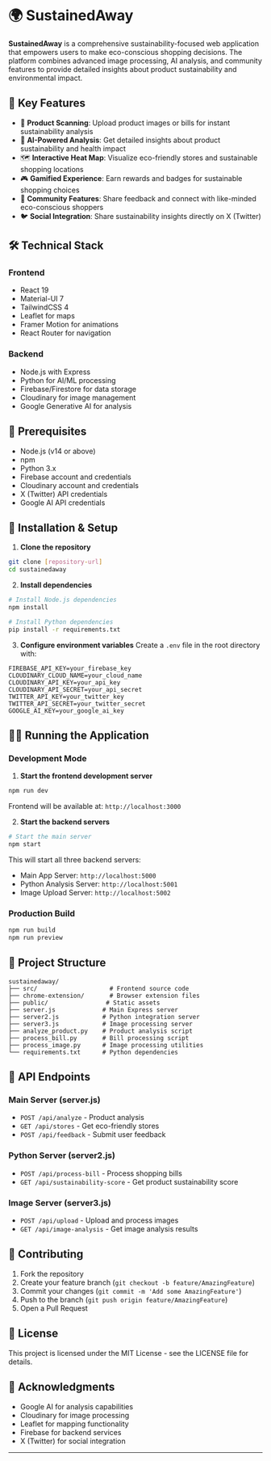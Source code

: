 # 🌍 SustainedAway

**SustainedAway** is a comprehensive sustainability-focused web application that empowers users to make eco-conscious shopping decisions. The platform combines advanced image processing, AI analysis, and community features to provide detailed insights about product sustainability and environmental impact.

## 🌟 Key Features

- 📸 **Product Scanning**: Upload product images or bills for instant sustainability analysis
- 🧠 **AI-Powered Analysis**: Get detailed insights about product sustainability and health impact
- 🗺️ **Interactive Heat Map**: Visualize eco-friendly stores and sustainable shopping locations
- 🎮 **Gamified Experience**: Earn rewards and badges for sustainable shopping choices
- 🤝 **Community Features**: Share feedback and connect with like-minded eco-conscious shoppers
- 🐦 **Social Integration**: Share sustainability insights directly on X (Twitter)

## 🛠️ Technical Stack

### Frontend
- React 19
- Material-UI 7
- TailwindCSS 4
- Leaflet for maps
- Framer Motion for animations
- React Router for navigation

### Backend
- Node.js with Express
- Python for AI/ML processing
- Firebase/Firestore for data storage
- Cloudinary for image management
- Google Generative AI for analysis

## 🔧 Prerequisites

- Node.js (v14 or above)
- npm
- Python 3.x
- Firebase account and credentials
- Cloudinary account and credentials
- X (Twitter) API credentials
- Google AI API credentials

## 🚀 Installation & Setup

1. **Clone the repository**
```bash
git clone [repository-url]
cd sustainedaway
```

2. **Install dependencies**
```bash
# Install Node.js dependencies
npm install

# Install Python dependencies
pip install -r requirements.txt
```

3. **Configure environment variables**
Create a `.env` file in the root directory with:
```
FIREBASE_API_KEY=your_firebase_key
CLOUDINARY_CLOUD_NAME=your_cloud_name
CLOUDINARY_API_KEY=your_api_key
CLOUDINARY_API_SECRET=your_api_secret
TWITTER_API_KEY=your_twitter_key
TWITTER_API_SECRET=your_twitter_secret
GOOGLE_AI_KEY=your_google_ai_key
```

## 🏃‍♂️ Running the Application

### Development Mode

1. **Start the frontend development server**
```bash
npm run dev
```
Frontend will be available at: `http://localhost:3000`

2. **Start the backend servers**
```bash
# Start the main server
npm start
```
This will start all three backend servers:
- Main App Server: `http://localhost:5000`
- Python Analysis Server: `http://localhost:5001`
- Image Upload Server: `http://localhost:5002`

### Production Build

```bash
npm run build
npm run preview
```

## 📁 Project Structure

```
sustainedaway/
├── src/                    # Frontend source code
├── chrome-extension/       # Browser extension files
├── public/                # Static assets
├── server.js             # Main Express server
├── server2.js            # Python integration server
├── server3.js            # Image processing server
├── analyze_product.py    # Product analysis script
├── process_bill.py       # Bill processing script
├── process_image.py      # Image processing utilities
└── requirements.txt      # Python dependencies
```

## 🔄 API Endpoints

### Main Server (server.js)
- `POST /api/analyze` - Product analysis
- `GET /api/stores` - Get eco-friendly stores
- `POST /api/feedback` - Submit user feedback

### Python Server (server2.js)
- `POST /api/process-bill` - Process shopping bills
- `GET /api/sustainability-score` - Get product sustainability score

### Image Server (server3.js)
- `POST /api/upload` - Upload and process images
- `GET /api/image-analysis` - Get image analysis results

## 🤝 Contributing

1. Fork the repository
2. Create your feature branch (`git checkout -b feature/AmazingFeature`)
3. Commit your changes (`git commit -m 'Add some AmazingFeature'`)
4. Push to the branch (`git push origin feature/AmazingFeature`)
5. Open a Pull Request

## 📝 License

This project is licensed under the MIT License - see the LICENSE file for details.

## 🙏 Acknowledgments

- Google AI for analysis capabilities
- Cloudinary for image processing
- Leaflet for mapping functionality
- Firebase for backend services
- X (Twitter) for social integration

---
